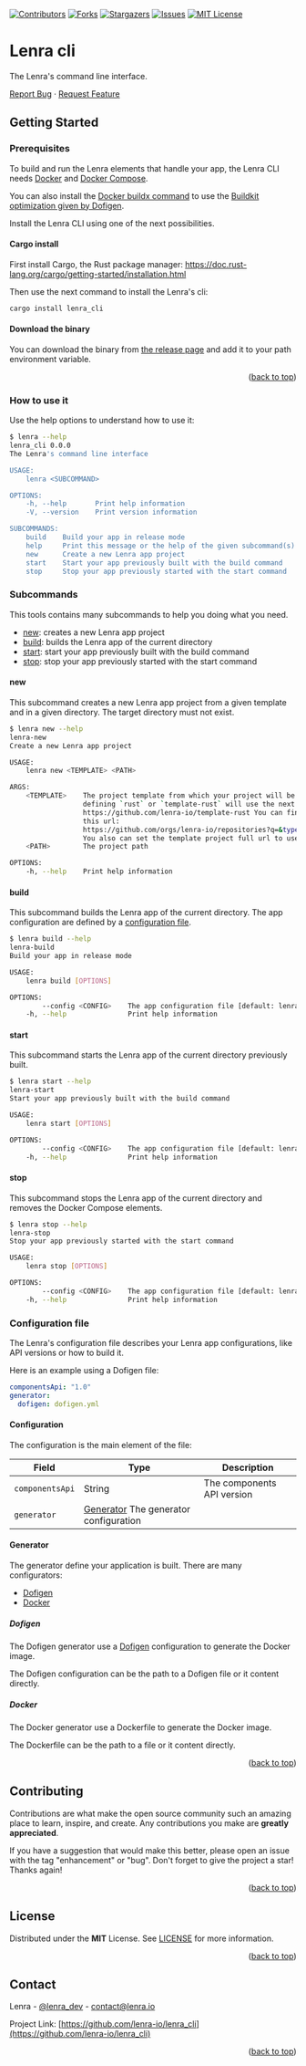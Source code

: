 <div id="top"></div>
<!--
*** Thanks for checking out the Best-README-Template. If you have a suggestion
*** that would make this better, please fork the repo and create a pull request
*** or simply open an issue with the tag "enhancement".
*** Don't forget to give the project a star!
*** Thanks again! Now go create something AMAZING! :D
-->



<!-- PROJECT SHIELDS -->
<!--
*** I'm using markdown "reference style" links for readability.
*** Reference links are enclosed in brackets [ ] instead of parentheses ( ).
*** See the bottom of this document for the declaration of the reference variables
*** for contributors-url, forks-url, etc. This is an optional, concise syntax you may use.
*** https://www.markdownguide.org/basic-syntax/#reference-style-links
-->
[![Contributors][contributors-shield]][contributors-url]
[![Forks][forks-shield]][forks-url]
[![Stargazers][stars-shield]][stars-url]
[![Issues][issues-shield]][issues-url]
[![MIT License][license-shield]][license-url]

# Lenra cli

The Lenra's command line interface.

[Report Bug](https://github.com/lenra-io/lenra_cli/issues)
·
[Request Feature](https://github.com/lenra-io/lenra_cli/issues)

<!-- GETTING STARTED -->
## Getting Started

### Prerequisites

To build and run the Lenra elements that handle your app, the Lenra CLI needs [Docker](https://docs.docker.com/engine/install/) and [Docker Compose](https://docs.docker.com/compose/install/).

You can also install the [Docker buildx command](https://docs.docker.com/build/buildx/install/) to use the [Buildkit optimization given by Dofigen](https://github.com/lenra-io/dofigen).

Install the Lenra CLI using one of the next possibilities.

#### Cargo install

First install Cargo, the Rust package manager: https://doc.rust-lang.org/cargo/getting-started/installation.html

Then use the next command to install the Lenra's cli:

```bash
cargo install lenra_cli
```

#### Download the binary

You can download the binary from [the release page](https://github.com/lenra-io/lenra_cli/releases) and add it to your path environment variable.

<p align="right">(<a href="#top">back to top</a>)</p>

### How to use it

Use the help options to understand how to use it:

```bash
$ lenra --help
lenra_cli 0.0.0
The Lenra's command line interface

USAGE:
    lenra <SUBCOMMAND>

OPTIONS:
    -h, --help       Print help information
    -V, --version    Print version information

SUBCOMMANDS:
    build    Build your app in release mode
    help     Print this message or the help of the given subcommand(s)
    new      Create a new Lenra app project
    start    Start your app previously built with the build command
    stop     Stop your app previously started with the start command
```

### Subcommands

This tools contains many subcommands to help you doing what you need.

- [new](#new): creates a new Lenra app project
- [build](#build): builds the Lenra app of the current directory
- [start](#start): start your app previously built with the build command
- [stop](#stop): stop your app previously started with the start command

#### new

This subcommand creates a new Lenra app project from a given template and in a given directory.
The target directory must not exist.

```bash
$ lenra new --help
lenra-new 
Create a new Lenra app project

USAGE:
    lenra new <TEMPLATE> <PATH>

ARGS:
    <TEMPLATE>    The project template from which your project will be created. For example,
                  defining `rust` or `template-rust` will use the next one:
                  https://github.com/lenra-io/template-rust You can find all our templates at
                  this url:
                  https://github.com/orgs/lenra-io/repositories?q=&type=template&language=&sort=stargazers
                  You also can set the template project full url to use custom ones
    <PATH>        The project path

OPTIONS:
    -h, --help    Print help information
```

#### build

This subcommand builds the Lenra app of the current directory.
The app configuration are defined by a [configuration file](#configuration-file).

```bash
$ lenra build --help
lenra-build 
Build your app in release mode

USAGE:
    lenra build [OPTIONS]

OPTIONS:
        --config <CONFIG>    The app configuration file [default: lenra.yml]
    -h, --help               Print help information
```

#### start

This subcommand starts the Lenra app of the current directory previously built.

```bash
$ lenra start --help
lenra-start 
Start your app previously built with the build command

USAGE:
    lenra start [OPTIONS]

OPTIONS:
        --config <CONFIG>    The app configuration file [default: lenra.yml]
    -h, --help               Print help information
```

#### stop

This subcommand stops the Lenra app of the current directory and removes the Docker Compose elements.

```bash
$ lenra stop --help
lenra-stop 
Stop your app previously started with the start command

USAGE:
    lenra stop [OPTIONS]

OPTIONS:
        --config <CONFIG>    The app configuration file [default: lenra.yml]
    -h, --help               Print help information
```

### Configuration file

The Lenra's configuration file describes your Lenra app configurations, like API versions or how to build it.

Here is an example using a Dofigen file:

```yaml
componentsApi: "1.0"
generator:
  dofigen: dofigen.yml
```

#### Configuration

The configuration is the main element of the file:

| Field            | Type             | Description                   |
|------------------|------------------|-------------------------------|
| `componentsApi`  | String           | The components API version    |
| `generator`      | [Generator](#generator)  The generator configuration |

#### Generator

The generator define your application is built. There are many configurators:

- [Dofigen](#dofigen)
- [Docker](#docker)

##### Dofigen

The Dofigen generator use a [Dofigen](https://github.com/lenra-io/dofigen) configuration to generate the Docker image.

The Dofigen configuration can be the path to a Dofigen file or it content directly.

##### Docker

The Docker generator use a Dockerfile to generate the Docker image.

The Dockerfile can be the path to a file or it content directly.

<p align="right">(<a href="#top">back to top</a>)</p>

<!-- CONTRIBUTING -->
## Contributing

Contributions are what make the open source community such an amazing place to learn, inspire, and create. Any contributions you make are **greatly appreciated**.

If you have a suggestion that would make this better, please open an issue with the tag "enhancement" or "bug".
Don't forget to give the project a star! Thanks again!

<p align="right">(<a href="#top">back to top</a>)</p>



<!-- LICENSE -->
## License

Distributed under the **MIT** License. See [LICENSE](./LICENSE) for more information.

<p align="right">(<a href="#top">back to top</a>)</p>



<!-- CONTACT -->
## Contact

Lenra - [@lenra_dev](https://twitter.com/lenra_dev) - contact@lenra.io

Project Link: [https://github.com/lenra-io/lenra_cli](https://github.com/lenra-io/lenra_cli)

<p align="right">(<a href="#top">back to top</a>)</p>


<!-- MARKDOWN LINKS & IMAGES -->
<!-- https://www.markdownguide.org/basic-syntax/#reference-style-links -->
[contributors-shield]: https://img.shields.io/github/contributors/lenra-io/lenra_cli.svg?style=for-the-badge
[contributors-url]: https://github.com/lenra-io/lenra_cli/graphs/contributors
[forks-shield]: https://img.shields.io/github/forks/lenra-io/lenra_cli.svg?style=for-the-badge
[forks-url]: https://github.com/lenra-io/lenra_cli/network/members
[stars-shield]: https://img.shields.io/github/stars/lenra-io/lenra_cli.svg?style=for-the-badge
[stars-url]: https://github.com/lenra-io/lenra_cli/stargazers
[issues-shield]: https://img.shields.io/github/issues/lenra-io/lenra_cli.svg?style=for-the-badge
[issues-url]: https://github.com/lenra-io/lenra_cli/issues
[license-shield]: https://img.shields.io/github/license/lenra-io/lenra_cli.svg?style=for-the-badge
[license-url]: https://github.com/lenra-io/lenra_cli/blob/master/LICENSE.txt
